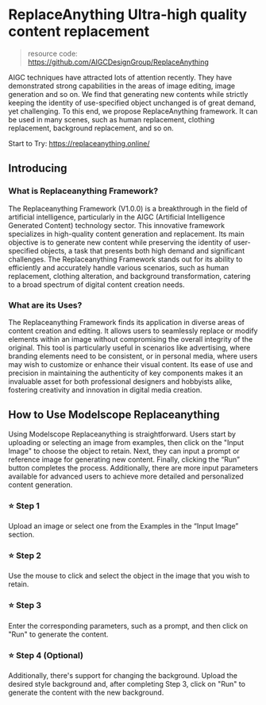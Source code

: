 # ReplaceAnything Ultra-high quality content replacement

> resource code: https://github.com/AIGCDesignGroup/ReplaceAnything

AIGC techniques have attracted lots of attention recently. They have demonstrated strong capabilities in the areas of image editing, image generation and so on. We find that generating new contents while strictly keeping the identity of use-specified object unchanged is of great demand, yet challenging. To this end, we propose ReplaceAnything framework. It can be used in many scenes, such as human replacement, clothing replacement, background replacement, and so on.

Start to Try: https://replaceanything.online/

## Introducing

### What is Replaceanything Framework?

The Replaceanything Framework (V1.0.0) is a breakthrough in the field of artificial intelligence, particularly in the AIGC (Artificial Intelligence Generated Content) technology sector. This innovative framework specializes in high-quality content generation and replacement. Its main objective is to generate new content while preserving the identity of user-specified objects, a task that presents both high demand and significant challenges. The Replaceanything Framework stands out for its ability to efficiently and accurately handle various scenarios, such as human replacement, clothing alteration, and background transformation, catering to a broad spectrum of digital content creation needs.

### What are its Uses?

The Replaceanything Framework finds its application in diverse areas of content creation and editing. It allows users to seamlessly replace or modify elements within an image without compromising the overall integrity of the original. This tool is particularly useful in scenarios like advertising, where branding elements need to be consistent, or in personal media, where users may wish to customize or enhance their visual content. Its ease of use and precision in maintaining the authenticity of key components makes it an invaluable asset for both professional designers and hobbyists alike, fostering creativity and innovation in digital media creation.

## How to Use Modelscope Replaceanything

Using Modelscope Replaceanything is straightforward. Users start by uploading or selecting an image from examples, then click on the "Input Image" to choose the object to retain. Next, they can input a prompt or reference image for generating new content. Finally, clicking the “Run” button completes the process. Additionally, there are more input parameters available for advanced users to achieve more detailed and personalized content generation.

### ⭐️ Step 1
Upload an image or select one from the Examples in the “Input Image” section.

### ⭐️ Step 2
Use the mouse to click and select the object in the image that you wish to retain.

### ⭐️ Step 3
Enter the corresponding parameters, such as a prompt, and then click on "Run" to generate the content.

### ⭐️ Step 4 (Optional)
Additionally, there's support for changing the background. Upload the desired style background and, after completing Step 3, click on "Run" to generate the content with the new background.

